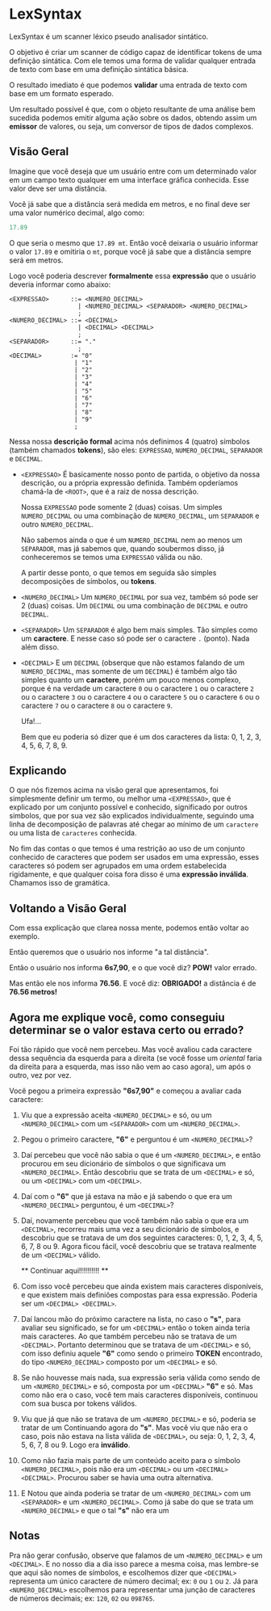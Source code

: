 LexSyntax
=========

LexSyntax é um scanner léxico pseudo analisador sintático.

O objetivo é criar um scanner de código capaz de identificar tokens de uma definição sintática.
Com ele temos uma forma de validar qualquer entrada de texto com base em uma definição sintática
básica.

O resultado imediato é que podemos **validar** uma entrada de texto com base em um formato
esperado.

Um resultado possível é que, com o objeto resultante de uma análise bem sucedida podemos emitir
alguma ação sobre os dados, obtendo assim um **emissor** de valores, ou seja, um conversor de
tipos de dados complexos.

## Visão Geral

Imagine que você deseja que um usuário entre com um determinado valor em um campo texto qualquer
em uma interface gráfica conhecida. Esse valor deve ser uma distância.

Você já sabe que a distância será medida em metros, e no final deve ser uma valor numérico
decimal, algo como:

```js
17.89
```

O que seria o mesmo que `17.89 mt`. Então você deixaria o usuário informar o valor `17.89` e
omitiria o `mt`, porque você já sabe que a distância sempre será em metros.

Logo você poderia descrever **formalmente** essa **expressão** que o usuário deveria informar
como abaixo:

```
<EXPRESSAO>      ::= <NUMERO_DECIMAL>
                   | <NUMERO_DECIMAL> <SEPARADOR> <NUMERO_DECIMAL>
                   ;
<NUMERO_DECIMAL> ::= <DECIMAL>
                   | <DECIMAL> <DECIMAL>
                   ;
<SEPARADOR>      ::= "."
                   ;
<DECIMAL>        := "0"
                  | "1"
                  | "2"
                  | "3"
                  | "4"
                  | "5"
                  | "6"
                  | "7"
                  | "8"
                  | "9"
                  ;
```

Nessa nossa **descrição formal** acima nós definimos 4 (quatro) símbolos (também chamados **tokens**),
são eles: `EXPRESSAO`, `NUMERO_DECIMAL`, `SEPARADOR` e `DECIMAL`.

* `<EXPRESSAO>`
  É basicamente nosso ponto de partida, o objetivo da nossa descrição, ou a própria expressão definida.
  Também opderíamos chamá-la de `<ROOT>`, que é a raiz de nossa descrição.
  
  Nossa `EXPRESSAO` pode somente 2 (duas) coisas. Um simples `NUMERO_DECIMAL` ou uma combinação
  de `NUMERO_DECIMAL`, um `SEPARADOR` e outro `NUMERO_DECIMAL`.
  
  Não sabemos ainda o que é um `NUMERO_DECIMAL` nem ao menos um `SEPARADOR`, mas já sabemos que,
  quando soubermos disso, já conheceremos se temos uma `EXPRESSAO` válida ou não.
  
  A partir desse ponto, o que temos em seguida são simples decomposições de símbolos, ou **tokens**.

* `<NUMERO_DECIMAL>`
  Um `NUMERO_DECIMAL` por sua vez, também só pode ser 2 (duas) coisas. Um `DECIMAL` ou uma
  combinação de `DECIMAL` e outro `DECIMAL`.

* `<SEPARADOR>`
  Um `SEPARADOR` é algo bem mais simples. Tão simples como um **caractere**. E nesse caso só pode
  ser o caractere `.` (ponto). Nada além disso.
  
* `<DECIMAL>`
  E um `DECIMAL` (obserque que não estamos falando de um `NUMERO_DECIMAL`, mas somente de um `DECIMAL`)
  é também algo tão simples quanto um **caractere**, porém um pouco menos complexo, porque é na
  verdade um caractere `0` ou o caractere `1` ou o caractere `2` ou o caractere `3` ou o caractere `4`
  ou o caractere `5` ou o caractere `6` ou o caractere `7` ou o caractere `8` ou o caractere `9`.
  
  Ufa!...
  
  Bem que eu poderia só dizer que é um dos caracteres da lista: 0, 1, 2, 3, 4, 5, 6, 7, 8, 9.

## Explicando

O que nós fizemos acima na visão geral que apresentamos, foi simplesmente definir um termo, ou melhor
uma `<EXPRESSAO>`, que é explicado por um conjunto possível e conhecido, significado por outros
simbolos, que por sua vez são explicados individualmente, seguindo uma linha de decomposição de
palavras até chegar ao mínimo de um `caractere` ou uma lista de `caracteres` conhecida.

No fim das contas o que temos é uma restrição ao uso de um conjunto conhecido de caracteres que podem
ser usados em uma expressão, esses caracteres só podem ser agrupados em uma ordem estabelecida
rigidamente, e que qualquer coisa fora disso é uma **expressão inválida**.
Chamamos isso de gramática.

## Voltando a Visão Geral

Com essa explicação que clarea nossa mente, podemos então voltar ao exemplo.

Então queremos que o usuário nos informe "a tal distância".

Então o usuário nos informa **6s7,90**, e o que você diz? **POW!** valor errado.

Mas então ele nos informa **76.56**. E você diz: **OBRIGADO!** a distância é de **76.56 metros!**

## Agora me explique você, como conseguiu determinar se o valor estava certo ou errado?

Foi tão rápido que você nem percebeu. Mas você avaliou cada caractere dessa sequência da esquerda
para a direita (se você fosse um _oriental_ faria da direita para a esquerda, mas isso não vem
ao caso agora), um após o outro, vez por vez.

Você pegou a primeira expressão **"6s7,90"** e começou a avaliar cada caractere:

1. Viu que a expressão aceita `<NUMERO_DECIMAL>` e só, ou um `<NUMERO_DECIMAL>` com um `<SEPARADOR>`
   com um `<NUMERO_DECIMAL>`.
2. Pegou o primeiro caractere, **"6"** e perguntou é um `<NUMERO_DECIMAL>`?
3. Daí percebeu que você não sabia o que é um `<NUMERO_DECIMAL>`, e então procurou em seu dicionário
   de símbolos o que significava um `<NUMERO_DECIMAL>`. Então descobriu que se trata de um `<DECIMAL>`
   e só, ou um `<DECIMAL>` com um `<DECIMAL>`.
4. Daí com o **"6"** que já estava na mão e já sabendo o que era um `<NUMERO_DECIMAL>` perguntou,
   é um `<DECIMAL>`?
5. Daí, novamente percebeu que você também não sabia o que era um `<DECIMAL>`, recorreu mais uma vez
   a seu dicionário de símbolos, e descobriu que se tratava de um dos seguintes caracteres: 0, 1, 2,
   3, 4, 5, 6, 7, 8 ou 9. Agora ficou fácil, você descobriu que se tratava realmente de um `<DECIMAL>`
   válido.
   
   ** Continuar aqui!!!!!!!!!! **
   
6. Com isso você percebeu que ainda existem mais caracteres disponíveis, e que existem mais definiões
   compostas para essa expressão. Poderia ser um `<DECIMAL> <DECIMAL>`.
7. Daí lancou mão do próximo caractere na lista, no caso o **"s"**, para avaliar seu significado, se
   for um `<DECIMAL>` então o token ainda teria mais caracteres. Ao que também percebeu não se tratava
   de um `<DECIMAL>`. Portanto determinou que se tratava de um `<DECIMAL>` e só, com isso definiu
   aquele **"6"** como sendo o primeiro **TOKEN** encontrado, do tipo `<NUMERO_DECIMAL>` composto
   por um `<DECIMAL>` e só.
8. Se não houvesse mais nada, sua expressão seria válida como sendo de um `<NUMERO_DECIMAL>` e só,
   composta por um `<DECIMAL>` **"6"** e só. Mas como não era o caso, você tem mais caracteres
   disponíveis, continuou com sua busca por tokens válidos.
9. Viu que já que não se tratava de um `<NUMERO_DECIMAL>` e só, poderia se tratar de um Continuando agora do **"s"**. Mas você viu que
   não era o caso, pois não estava na lista válida de `<DECIMAL>`, ou seja: 0, 1, 2, 3, 4, 5, 6, 7,
   8 ou 9. Logo era **inválido**.
8. Como não fazia mais parte de um conteúdo aceito para o símbolo `<NUMERO_DECIMAL>`, pois não era
   um `<DECIMAL>` ou um `<DECIMAL>` `<DECIMAL>`. Procurou saber se havia uma outra alternativa.
9. E Notou que ainda poderia se tratar de um `<NUMERO_DECIMAL>` com um `<SEPARADOR>` e um
   `<NUMERO_DECIMAL>`. Como já sabe do que se trata um `<NUMERO_DECIMAL>` e que o tal **"s"** não
   era um

## Notas

Pra não gerar confusão, observe que falamos de um `<NUMERO_DECIMAL>` e um `<DECIMAL>`. E no nosso dia
a dia isso parece a mesma coisa, mas lembre-se que aqui são nomes de símbolos, e escolhemos dizer que
`<DECIMAL>` representa um único caractere de número decimal; ex: `0` ou `1` ou `2`. Já para
`<NUMERO_DECIMAL>` escolhemos para representar uma junção de caracteres de números decimais;
ex: `120`, `02` ou `098765`.
  
